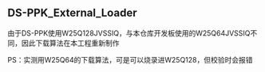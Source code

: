 ## DS-PPK_External_Loader

由于DS-PPK使用W25Q128JVSSIQ，与本仓库开发板使用的W25Q64JVSSIQ不同，因此下载算法在本工程重新制作

PS：实测用W25Q64的下载算法，可是可以烧录进W25Q128，但校验时会报错
